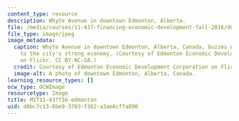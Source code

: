 ```yaml
---
content_type: resource
description: Whyte Avenue in downtown Edmonton, Alberta.
file: /media/courses/11-437-financing-economic-development-fall-2016/d0bc7c136be93703f362a3ae6cffa890_MIT11-437f16-edmonton.jpg
file_type: image/jpeg
image_metadata:
  caption: Whyte Avenue in downtown Edmonton, Alberta, Canada, buzzes with life due
    to the city's strong economy. (Courtesy of Edmonton Economic Development Corporation
    on Flickr. CC BY-NC-SA.)
  credit: Courtesy of Edmonton Economic Development Corporation on Flickr. CC BY-NC-SA.
  image-alt: A photo of downtown Edmonton, Alberta, Canada.
learning_resource_types: []
ocw_type: OCWImage
resourcetype: Image
title: MIT11-437f16-edmonton
uid: d0bc7c13-6be9-3703-f362-a3ae6cffa890
---
```


